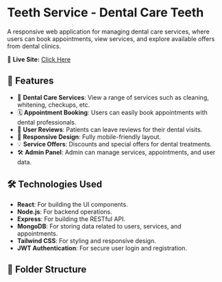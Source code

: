 # Teeth Service - Dental Care Teeth

A responsive web application for managing dental care services, where users can book appointments, view services, and explore available offers from dental clinics.

🔗 **Live Site:** [Click Here](https://starlit-pudding-34b99f.netlify.app/)

## 🚀 Features

- 🦷 **Dental Care Services**: View a range of services such as cleaning, whitening, checkups, etc.
- 🗓️ **Appointment Booking**: Users can easily book appointments with dental professionals.
- 💬 **User Reviews**: Patients can leave reviews for their dental visits.
- 📱 **Responsive Design**: Fully mobile-friendly layout.
- 💡 **Service Offers**: Discounts and special offers for dental treatments.
- 🛠️ **Admin Panel**: Admin can manage services, appointments, and user data.

## 🛠️ Technologies Used

- **React**: For building the UI components.
- **Node.js**: For backend operations.
- **Express**: For building the RESTful API.
- **MongoDB**: For storing data related to users, services, and appointments.
- **Tailwind CSS**: For styling and responsive design.
- **JWT Authentication**: For secure user login and registration.

## 📁 Folder Structure

